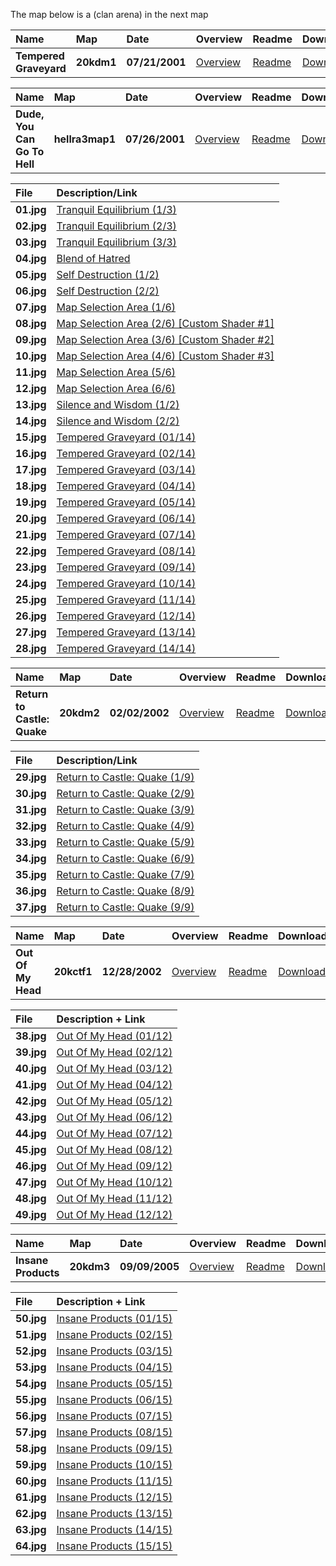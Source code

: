 
<p>The map below is a (clan arena) in the next map</p>

| Name                         | Map             | Date           | Overview                                          | Readme                                        | Download                                          |
|:-----------------------------|:----------------|:---------------|:--------------------------------------------------|:----------------------------------------------|:--------------------------------------------------|
| **Tempered Graveyard**       | **20kdm1**      | **07/21/2001** | [Overview](https://lvlworld.com/overview/id:1115) | [Readme](https://lvlworld.com/readme/id:1115) | [Download](https://lvlworld.com/download/id:1115) |

| Name                         | Map             | Date           | Overview                                          | Readme                                        | Download                                          |
|:-----------------------------|:----------------|:---------------|---------------------------------------------------|:----------------------------------------------|:--------------------------------------------------|
| **Dude, You Can Go To Hell** | **hellra3map1** | **07/26/2001** | [Overview](https://lvlworld.com/overview/id:1260) | [Readme](https://lvlworld.com/readme/id:1260) | [Download](https://lvlworld.com/download/id:1260) |

| File       | Description/Link                                                                                                        |
|:-----------|:------------------------------------------------------------------------------------------------------------------------|
| **01.jpg** | [Tranquil Equilibrium (1/3)](https://github.com/mcc85s/FightingEntropy/blob/main/Pics/20230211/01.JPG)                  |
| **02.jpg** | [Tranquil Equilibrium (2/3)](https://github.com/mcc85s/FightingEntropy/blob/main/Pics/20230211/02.JPG)                  |
| **03.jpg** | [Tranquil Equilibrium (3/3)](https://github.com/mcc85s/FightingEntropy/blob/main/Pics/20230211/03.JPG)                  |
| **04.jpg** | [Blend of Hatred](https://github.com/mcc85s/FightingEntropy/blob/main/Pics/20230211/04.JPG)                             |
| **05.jpg** | [Self Destruction (1/2)](https://github.com/mcc85s/FightingEntropy/blob/main/Pics/20230211/05.JPG)                      |
| **06.jpg** | [Self Destruction (2/2)](https://github.com/mcc85s/FightingEntropy/blob/main/Pics/20230211/06.JPG)                      |
| **07.jpg** | [Map Selection Area (1/6)](https://github.com/mcc85s/FightingEntropy/blob/main/Pics/20230211/07.JPG)                    |
| **08.jpg** | [Map Selection Area (2/6) [Custom Shader #1]](https://github.com/mcc85s/FightingEntropy/blob/main/Pics/20230211/08.JPG) |
| **09.jpg** | [Map Selection Area (3/6) [Custom Shader #2]](https://github.com/mcc85s/FightingEntropy/blob/main/Pics/20230211/09.JPG) |
| **10.jpg** | [Map Selection Area (4/6) [Custom Shader #3]](https://github.com/mcc85s/FightingEntropy/blob/main/Pics/20230211/10.JPG) |
| **11.jpg** | [Map Selection Area (5/6)](https://github.com/mcc85s/FightingEntropy/blob/main/Pics/20230211/11.JPG)                    |
| **12.jpg** | [Map Selection Area (6/6)](https://github.com/mcc85s/FightingEntropy/blob/main/Pics/20230211/12.JPG)                    |
| **13.jpg** | [Silence and Wisdom (1/2)](https://github.com/mcc85s/FightingEntropy/blob/main/Pics/20230211/13.JPG)                    |
| **14.jpg** | [Silence and Wisdom (2/2)](https://github.com/mcc85s/FightingEntropy/blob/main/Pics/20230211/14.JPG)                    |
| **15.jpg** | [Tempered Graveyard (01/14)](https://github.com/mcc85s/FightingEntropy/blob/main/Pics/20230211/15.JPG)                  |
| **16.jpg** | [Tempered Graveyard (02/14)](https://github.com/mcc85s/FightingEntropy/blob/main/Pics/20230211/16.JPG)                  |
| **17.jpg** | [Tempered Graveyard (03/14)](https://github.com/mcc85s/FightingEntropy/blob/main/Pics/20230211/17.JPG)                  |
| **18.jpg** | [Tempered Graveyard (04/14)](https://github.com/mcc85s/FightingEntropy/blob/main/Pics/20230211/18.JPG)                  |
| **19.jpg** | [Tempered Graveyard (05/14)](https://github.com/mcc85s/FightingEntropy/blob/main/Pics/20230211/19.JPG)                  |
| **20.jpg** | [Tempered Graveyard (06/14)](https://github.com/mcc85s/FightingEntropy/blob/main/Pics/20230211/20.JPG)                  |
| **21.jpg** | [Tempered Graveyard (07/14)](https://github.com/mcc85s/FightingEntropy/blob/main/Pics/20230211/21.JPG)                  |
| **22.jpg** | [Tempered Graveyard (08/14)](https://github.com/mcc85s/FightingEntropy/blob/main/Pics/20230211/22.JPG)                  |
| **23.jpg** | [Tempered Graveyard (09/14)](https://github.com/mcc85s/FightingEntropy/blob/main/Pics/20230211/23.JPG)                  |
| **24.jpg** | [Tempered Graveyard (10/14)](https://github.com/mcc85s/FightingEntropy/blob/main/Pics/20230211/24.JPG)                  |
| **25.jpg** | [Tempered Graveyard (11/14)](https://github.com/mcc85s/FightingEntropy/blob/main/Pics/20230211/25.JPG)                  |
| **26.jpg** | [Tempered Graveyard (12/14)](https://github.com/mcc85s/FightingEntropy/blob/main/Pics/20230211/26.JPG)                  |
| **27.jpg** | [Tempered Graveyard (13/14)](https://github.com/mcc85s/FightingEntropy/blob/main/Pics/20230211/27.JPG)                  |
| **28.jpg** | [Tempered Graveyard (14/14)](https://github.com/mcc85s/FightingEntropy/blob/main/Pics/20230211/28.JPG)                  |

| Name                         | Map             | Date           | Overview                                          | Readme                                        | Download                                          |
|:-----------------------------|:----------------|:---------------|---------------------------------------------------|:----------------------------------------------|:--------------------------------------------------|
| **Return to Castle: Quake**  | **20kdm2**      | **02/02/2002** | [Overview](https://lvlworld.com/overview/id:1491) | [Readme](https://lvlworld.com/readme/id:1491) | [Download](https://lvlworld.com/download/id:1491) |

| File       | Description/Link                                                                                                        |
|:-----------|:------------------------------------------------------------------------------------------------------------------------|
| **29.jpg** | [Return to Castle: Quake (1/9)](https://github.com/mcc85s/FightingEntropy/blob/main/Pics/20230211/29.JPG)               |
| **30.jpg** | [Return to Castle: Quake (2/9)](https://github.com/mcc85s/FightingEntropy/blob/main/Pics/20230211/30.JPG)               |
| **31.jpg** | [Return to Castle: Quake (3/9)](https://github.com/mcc85s/FightingEntropy/blob/main/Pics/20230211/31.JPG)               |
| **32.jpg** | [Return to Castle: Quake (4/9)](https://github.com/mcc85s/FightingEntropy/blob/main/Pics/20230211/32.JPG)               |
| **33.jpg** | [Return to Castle: Quake (5/9)](https://github.com/mcc85s/FightingEntropy/blob/main/Pics/20230211/33.JPG)               |
| **34.jpg** | [Return to Castle: Quake (6/9)](https://github.com/mcc85s/FightingEntropy/blob/main/Pics/20230211/34.JPG)               |
| **35.jpg** | [Return to Castle: Quake (7/9)](https://github.com/mcc85s/FightingEntropy/blob/main/Pics/20230211/35.JPG)               |
| **36.jpg** | [Return to Castle: Quake (8/9)](https://github.com/mcc85s/FightingEntropy/blob/main/Pics/20230211/36.JPG)               |
| **37.jpg** | [Return to Castle: Quake (9/9)](https://github.com/mcc85s/FightingEntropy/blob/main/Pics/20230211/37.JPG)               |

| Name                         | Map             | Date           | Overview                                          | Readme                                        | Download                                          |
|:-----------------------------|:----------------|:---------------|---------------------------------------------------|:----------------------------------------------|:--------------------------------------------------|
| **Out Of My Head**           | **20kctf1**     | **12/28/2002** | [Overview](https://lvlworld.com/overview/id:1500) | [Readme](https://lvlworld.com/readme/id:1500) | [Download](https://lvlworld.com/download/id:1500) |

| File       | Description + Link                                                                                                      |
|:-----------|:------------------------------------------------------------------------------------------------------------------------|
| **38.jpg** | [Out Of My Head (01/12)](https://github.com/mcc85s/FightingEntropy/blob/main/Pics/20230211/38.JPG)                      |
| **39.jpg** | [Out Of My Head (02/12)](https://github.com/mcc85s/FightingEntropy/blob/main/Pics/20230211/39.JPG)                      |
| **40.jpg** | [Out Of My Head (03/12)](https://github.com/mcc85s/FightingEntropy/blob/main/Pics/20230211/40.JPG)                      |
| **41.jpg** | [Out Of My Head (04/12)](https://github.com/mcc85s/FightingEntropy/blob/main/Pics/20230211/41.JPG)                      |
| **42.jpg** | [Out Of My Head (05/12)](https://github.com/mcc85s/FightingEntropy/blob/main/Pics/20230211/42.JPG)                      |
| **43.jpg** | [Out Of My Head (06/12)](https://github.com/mcc85s/FightingEntropy/blob/main/Pics/20230211/43.JPG)                      |
| **44.jpg** | [Out Of My Head (07/12)](https://github.com/mcc85s/FightingEntropy/blob/main/Pics/20230211/44.JPG)                      |
| **45.jpg** | [Out Of My Head (08/12)](https://github.com/mcc85s/FightingEntropy/blob/main/Pics/20230211/45.JPG)                      |
| **46.jpg** | [Out Of My Head (09/12)](https://github.com/mcc85s/FightingEntropy/blob/main/Pics/20230211/46.JPG)                      |
| **47.jpg** | [Out Of My Head (10/12)](https://github.com/mcc85s/FightingEntropy/blob/main/Pics/20230211/47.JPG)                      |
| **48.jpg** | [Out Of My Head (11/12)](https://github.com/mcc85s/FightingEntropy/blob/main/Pics/20230211/48.JPG)                      |
| **49.jpg** | [Out Of My Head (12/12)](https://github.com/mcc85s/FightingEntropy/blob/main/Pics/20230211/49.JPG)                      |

| Name                         | Map             | Date           | Overview                                          | Readme                                        | Download                                          |
|:-----------------------------|:----------------|:---------------|---------------------------------------------------|:----------------------------------------------|:--------------------------------------------------|
| **Insane Products**          | **20kdm3**      | **09/09/2005** | [Overview](https://lvlworld.com/overview/id:1850) | [Readme](https://lvlworld.com/readme/id:1850) | [Download](https://lvlworld.com/download/id:1850) |

| File       | Description + Link                                                                                                      |
|:-----------|:------------------------------------------------------------------------------------------------------------------------|
| **50.jpg** | [Insane Products (01/15)](https://github.com/mcc85s/FightingEntropy/blob/main/Pics/20230211/50.JPG)                     |
| **51.jpg** | [Insane Products (02/15)](https://github.com/mcc85s/FightingEntropy/blob/main/Pics/20230211/51.JPG)                     |
| **52.jpg** | [Insane Products (03/15)](https://github.com/mcc85s/FightingEntropy/blob/main/Pics/20230211/52.JPG)                     |
| **53.jpg** | [Insane Products (04/15)](https://github.com/mcc85s/FightingEntropy/blob/main/Pics/20230211/53.JPG)                     |
| **54.jpg** | [Insane Products (05/15)](https://github.com/mcc85s/FightingEntropy/blob/main/Pics/20230211/54.JPG)                     |
| **55.jpg** | [Insane Products (06/15)](https://github.com/mcc85s/FightingEntropy/blob/main/Pics/20230211/55.JPG)                     |
| **56.jpg** | [Insane Products (07/15)](https://github.com/mcc85s/FightingEntropy/blob/main/Pics/20230211/56.JPG)                     |
| **57.jpg** | [Insane Products (08/15)](https://github.com/mcc85s/FightingEntropy/blob/main/Pics/20230211/57.JPG)                     |
| **58.jpg** | [Insane Products (09/15)](https://github.com/mcc85s/FightingEntropy/blob/main/Pics/20230211/58.JPG)                     |
| **59.jpg** | [Insane Products (10/15)](https://github.com/mcc85s/FightingEntropy/blob/main/Pics/20230211/59.JPG)                     |
| **60.jpg** | [Insane Products (11/15)](https://github.com/mcc85s/FightingEntropy/blob/main/Pics/20230211/60.JPG)                     |
| **61.jpg** | [Insane Products (12/15)](https://github.com/mcc85s/FightingEntropy/blob/main/Pics/20230211/61.JPG)                     |
| **62.jpg** | [Insane Products (13/15)](https://github.com/mcc85s/FightingEntropy/blob/main/Pics/20230211/62.JPG)                     |
| **63.jpg** | [Insane Products (14/15)](https://github.com/mcc85s/FightingEntropy/blob/main/Pics/20230211/63.JPG)                     |
| **64.jpg** | [Insane Products (15/15)](https://github.com/mcc85s/FightingEntropy/blob/main/Pics/20230211/64.JPG)                     |
